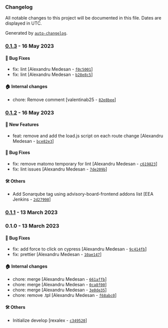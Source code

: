 ### Changelog

All notable changes to this project will be documented in this file. Dates are displayed in UTC.

Generated by [`auto-changelog`](https://github.com/CookPete/auto-changelog).

### [0.1.3](https://github.com/eea/volto-europa-analytics/compare/0.1.2...0.1.3) - 16 May 2023

#### :bug: Bug Fixes

- fix: lint [Alexandru Medesan - [`f0c5001`](https://github.com/eea/volto-europa-analytics/commit/f0c50011213f450d7e3ab029357484b564f110c4)]
- fix: lint [Alexandru Medesan - [`b28e8c5`](https://github.com/eea/volto-europa-analytics/commit/b28e8c58f36dc438e2d489a7833eb058b3bb793e)]

#### :house: Internal changes

- chore: Remove comment [valentinab25 - [`82e8bee`](https://github.com/eea/volto-europa-analytics/commit/82e8bee1f277436022f8f5a37f1725753ccf0b41)]

### [0.1.2](https://github.com/eea/volto-europa-analytics/compare/0.1.1...0.1.2) - 16 May 2023

#### :rocket: New Features

- feat: remove and add the load.js script on each route change [Alexandru Medesan - [`bce82e3`](https://github.com/eea/volto-europa-analytics/commit/bce82e3ba12d95f510ce1129576d7e376b7a8bbe)]

#### :bug: Bug Fixes

- fix: remove matomo temporary for lint [Alexandru Medesan - [`c619823`](https://github.com/eea/volto-europa-analytics/commit/c619823d398c3009b9b8f110c79b80d1ffe6b418)]
- fix: lint issues [Alexandru Medesan - [`7de209b`](https://github.com/eea/volto-europa-analytics/commit/7de209bf49f56aa0607fb5d63cf79bc8a31d58ee)]

#### :hammer_and_wrench: Others

- Add Sonarqube tag using advisory-board-frontend addons list [EEA Jenkins - [`2d27998`](https://github.com/eea/volto-europa-analytics/commit/2d27998792d67232839c586ef41c98780db9a48d)]
### [0.1.1](https://github.com/eea/volto-europa-analytics/compare/0.1.0...0.1.1) - 13 March 2023

### 0.1.0 - 13 March 2023

#### :bug: Bug Fixes

- fix: add force to click on cypress [Alexandru Medesan - [`9c414fb`](https://github.com/eea/volto-europa-analytics/commit/9c414fb45bdad339032b390cb7c0422468993cbe)]
- fix: prettier [Alexandru Medesan - [`10ae147`](https://github.com/eea/volto-europa-analytics/commit/10ae1472b518565ff2abddcacaadb521486d73ba)]

#### :house: Internal changes

- chore: merge [Alexandru Medesan - [`661affb`](https://github.com/eea/volto-europa-analytics/commit/661affb61e45407c3f2b335bc47b7d0a765031f0)]
- chore: merge [Alexandru Medesan - [`0ca8f00`](https://github.com/eea/volto-europa-analytics/commit/0ca8f00b8d7e29cc66c9da2d29d779f09522a1a6)]
- chore: merge [Alexandru Medesan - [`3e0de35`](https://github.com/eea/volto-europa-analytics/commit/3e0de35e481e7b1f35ef2066df3d671c8bc90b73)]
- chore: remove .tpl [Alexandru Medesan - [`f68abc0`](https://github.com/eea/volto-europa-analytics/commit/f68abc0f218d27371f4ffb38a741f54ec78d5bfe)]

#### :hammer_and_wrench: Others

- Initialize develop [rexalex - [`c349520`](https://github.com/eea/volto-europa-analytics/commit/c34952000ec6c85737194a98d60557cadb3959e4)]
